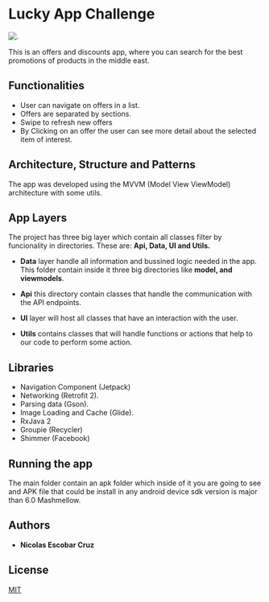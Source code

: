 # Lucky App Challenge

![.](https://imagestuffs.s3.amazonaws.com/lucky_icon.jpg)

This is an offers and discounts app, where you can search for the best promotions of products in the middle east.

## Functionalities

- User can navigate on offers in a list.
- Offers are separated  by sections.
- Swipe to refresh new offers
- By Clicking on an offer the user can see more detail about the selected item of interest.

## Architecture, Structure and Patterns

 The app was developed using the MVVM (Model View ViewModel) architecture with some utils.

 ## App Layers
The project has three big layer which contain all classes filter by funcionality in directories. These are: <b>Api, Data, UI and Utils.</b>

- <b>Data</b> layer handle all information and bussined logic needed in the app. This folder contain inside it three big directories like <b>model, and viewmodels</b>.

- <b>Api</b> this directory contain classes that handle the communication with the API endpoints.

- <b>UI</b> layer will host all classes that have an interaction with the user.

- <b>Utils</b> contains classes that will handle functions or actions that help to our code to perform some action.

## Libraries
- Navigation Component (Jetpack)
- Networking (Retrofit 2).
- Parsing data (Gson).
- Image Loading and Cache (Glide).
- RxJava 2  
- Groupie (Recycler)
- Shimmer (Facebook)

## Running the app
The main folder contain an apk folder which inside of it you are going to see and APK file that could be install in any android device sdk version is major than 6.0 Mashmellow.

## Authors

* **Nicolas Escobar Cruz**

## License
[MIT](https://choosealicense.com/licenses/mit/)


